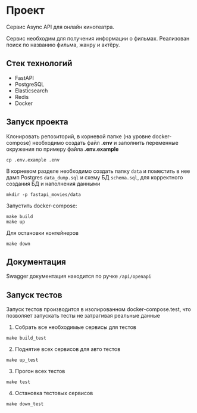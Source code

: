# Проект 

Сервис Async API для онлайн кинотеатра.

Сервис необходим для получения информации о фильмах. Реализован поиск по названию фильма, жанру и актёру.

## Стек технологий

- FastAPI
- PostgreSQL
- Elasticsearch
- Redis
- Docker

## Запуск проекта

Клонировать репозиторий, в корневой папке (на уровне docker-compose) необходимо создать файл **.env** и заполнить переменные окружения 
по примеру файла **.env.example**
```
cp .env.example .env
```

В корневом разделе необходимо создать папку `data` и поместить в нее дамп Postgres `data_dump.sql` и схему БД `schema.sql`, для корректного создания БД и наполнения данными 
```
mkdir -p fastapi_movies/data
```

Запустить docker-compose:
```
make build
make up
```

Для остановки контейнеров 
```
make down
```

## Документация
Swagger документация находится по ручке `/api/openapi`

## Запуск тестов
Запуск тестов производится в изолированном docker-compose.test, что позволяет запускать тесты не затрагивая реальные данные

1. Собрать все необходимые сервисы для тестов
```
make build_test
```
2. Поднятие всех сервисов для авто тестов
```
make up_test
```
3. Прогон всех тестов
```
make test
```
4. Остановка тестовых сервисов
```
make down_test
```
